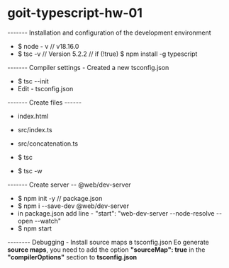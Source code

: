 # goit-typescript-hw-01

------- Installation and configuration of the development environment
- $ node - v  // v18.16.0
- $ tsc -v // Version 5.2.2 // if (!true) $ npm install -g typescript

------- Compiler settings - Created a new tsconfig.json
- $ tsc --init
- Edit - tsconfig.json

------- Create files ------
- index.html
- src/index.ts
- src/concatenation.ts

- $ tsc
- $ tsc -w

------- Create server --  @web/dev-server
- $ npm init -y // package.json
- $ npm i --save-dev @web/dev-server
-    in  package.json add line - "start": "web-dev-server --node-resolve --open --watch"
- $ npm start

-------- Debugging - Install source maps в tsconfig.json
Еo generate **source maps**, you need to add the option **"sourceMap": true** in the **"compilerOptions"** section to **tsconfig.json**